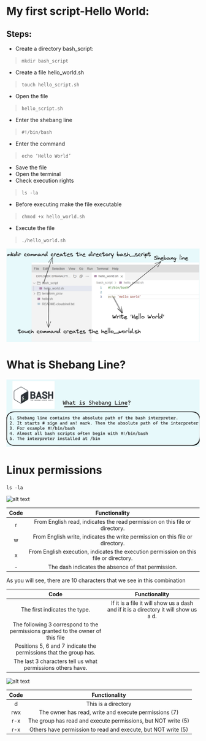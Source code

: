 # My first script-Hello World:

## Steps:
* Create a directory bash_script: 
> ```mkdir bash_script```
* Create a file hello_world.sh 
>```touch hello_script.sh```
* Open the file 
>```hello_script.sh```
* Enter the shebang line 
>```#!/bin/bash```
* Enter the command 
>```echo ‘Hello World’```
* Save the file
* Open the terminal
* Check execution rights
>```ls -la```
* Before executing make the file executable 
>```chmod +x hello_world.sh```
* Execute the file 
>```./hello_world.sh```


![alt text](../Resources/L2/L2_Structure.jpg "Simple Commands")


# What is Shebang Line?
![alt text](../Resources/L2/L2_Shebang.jpg "Simple Commands")



# Linux permissions
```ls -la```

![alt text](../Resources/L2/L2_Permissions.jpg "Simple Commands")

|Code|Functionality
|:---:|:---:|
|r | From English read, indicates the read permission on this file or directory.|
|w | From English write, indicates the write permission on this file or directory.|
|x | From English execution, indicates the execution permission on this file or directory.
|-|The dash indicates the absence of that permission.|

As you will see, there are 10 characters that we see in this combination

|Code|Functionality
|:---:|:---:|
|The first indicates the type. |If it is a file it will show us a dash and if it is a directory it will show us a d.|
|The following 3 correspond to the permissions granted to the owner of this file|
|Positions 5, 6 and 7 indicate the permissions that the group has.|
|The last 3 characters tell us what permissions others have.||


![alt text](../Resources/L2/L2_PermissionsExample.jpg "Simple Commands")

|Code|Functionality|
|:---:|:---:|
|d | This is a directory|
|rwx | The owner has read, write and execute permissions (7)|
|r-x | The group has read and execute permissions, but NOT write (5)|
|r-x | Others have permission to read and execute, but NOT write (5)|
